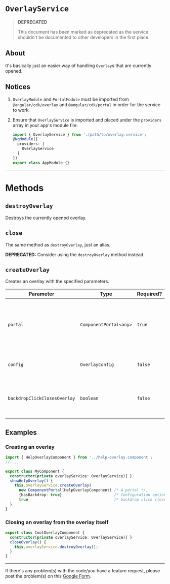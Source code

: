 # `OverlayService`

> **DEPRECATED**
>
> This document has been marked as deprecated as the service shouldn't be
> documented to other developers in the first place.

## About

It's basically just an easier way of handling `Overlay`s that are currently opened.

## Notices

1. `OverlayModule` and `PortalModule` must be imported from `@angular/cdk/overlay` and `@angular/cdk/portal` in order for the service to work.

2. Ensure that `OverlayService` is imported and placed under the `providers` array in your app's module file:

    ```typescript
    import { OverlayService } from './path/to/overlay.service';
    @NgModule({
      providers: [
        OverlayService
      ]
    })
    export class AppModule {}
    ```

---

# Methods

## `destroyOverlay`

Destroys the currently opened overlay.

## `close`

The same method as `destroyOverlay`, just an alias.

**DEPRECATED:** Consider using the `destroyOverlay` method instead.

## `createOverlay`

Creates an overlay with the specified parameters.

Parameter | Type | Required? | Notes
---|---|---|---
`portal` | `ComponentPortal<any>` | `true` | The portal for the overlay to attach to. (Requires to be initialized with the `new` keyword)
`config` | `OverlayConfig` | `false` | The configuration for the overlay.
`backdropClickClosesOverlay` | `boolean` | `false` | Whether when the backdrop is clicked will it close the overlay.

## Examples

<!-- start-enclose-content -->

### Creating an overlay

```typescript
import { HelpOverlayComponent } from '../help-overlay.component';
// ...

export class MyComponent {
  constructor(private overlayService: OverlayService){ }
  showHelpOverlay() {
    this.overlayService.createOverlay(
      new ComponentPortal(HelpOverlayComponent) /* A portal */,
      {hasBackdrop: true},                      /* Configuration options for the overlay */
      true                                      /* backdrop click closes overlay */);
  }
}
```

### Closing an overlay from the overlay itself

```typescript
export class CoolOverlayComponent {
  constructor(private overlayService: OverlayService){ }
  closeOverlay() {
    this.overlayService.destroyOverlay();
  }
}
```

<!-- end-enclose-content -->

---

If there's any problem(s) with the code/you have a feature request, please post the problem(s) on this [Google Form](https://docs.google.com/forms/d/e/1FAIpQLSfU5LZGOBu8xpWKI1v1Yo7qT2a_8n_-3CqoQsuH2VMhGahiwQ/viewform?usp=pp_url&entry.133779622&entry.510084869=Bug+report).
